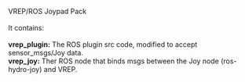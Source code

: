 VREP/ROS Joypad Pack
<br><br>
It contains:<BR>
<br><b>vrep_plugin:</b> The ROS plugin src code, modified to accept sensor_msgs/Joy data.
<br><b>vrep_joy:</b> Ther ROS node that binds msgs between the Joy node (ros-hydro-joy) and VREP.
